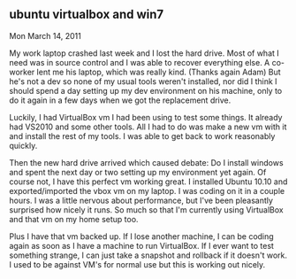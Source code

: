 
ubuntu virtualbox and win7
--------------------------

Mon March 14, 2011

My work laptop crashed last week and I lost the hard drive. Most of what
I need was in source control and I was able to recover everything else.
A co-worker lent me his laptop, which was really kind. (Thanks again
Adam) But he's not a dev so none of my usual tools weren't installed,
nor did I think I should spend a day setting up my dev environment on
his machine, only to do it again in a few days when we got the
replacement drive.

Luckily, I had VirtualBox vm I had been using to test some things. It
already had VS2010 and some other tools. All I had to do was make a new
vm with it and install the rest of my tools. I was able to get back to
work reasonably quickly.

Then the new hard drive arrived which caused debate: Do I install
windows and spent the next day or two setting up my environment yet
again. Of course not, I have this perfect vm working great. I installed
Ubuntu 10.10 and exported/imported the vbox vm on my laptop. I was
coding on it in a couple hours. I was a little nervous about
performance, but I've been pleasantly surprised how nicely it runs. So
much so that I'm currently using VirtualBox and that vm on my home setup
too.

Plus I have that vm backed up. If I lose another machine, I can be
coding again as soon as I have a machine to run VirtualBox. If I ever
want to test something strange, I can just take a snapshot and rollback
if it doesn't work. I used to be against VM's for normal use but this is
working out nicely.

